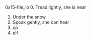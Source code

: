 0x15-file_io
0. Tread lightly, she is near
1. Under the snow
2. Speak gently, she can hear
3. cp
4. elf

